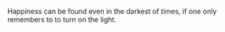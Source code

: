 Happiness can be found even in the darkest of times, if one only remembers to to turn on the light.

